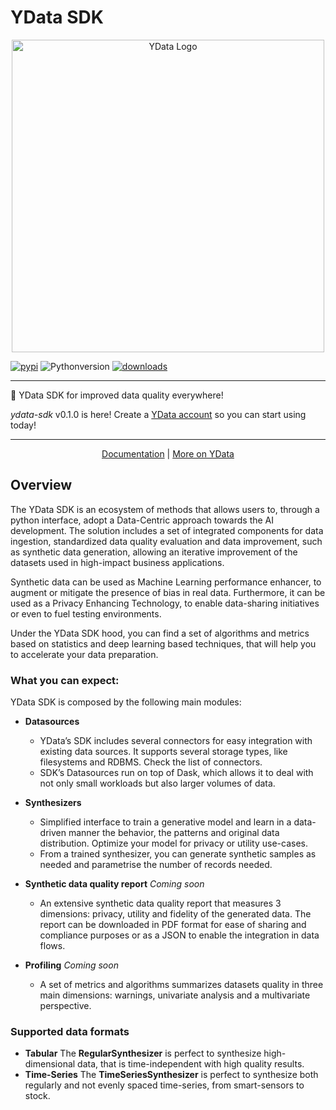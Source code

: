 # YData SDK

<p></p>
<p align="center"><img width="500" src="https://assets.ydata.ai/sdk/logo_SDK_col_red_black.png" alt="YData Logo"></p>
<p></p>

[![pypi](https://img.shields.io/pypi/v/ydata-sdk)](https://pypi.org/project/ydata-sdk)
![Pythonversion](https://img.shields.io/badge/python-3.8%20%7C%203.9%20%7C%203.10%20%7C%203.11%20%7C%203.12-blue)
[![downloads](https://pepy.tech/badge/ydata-sdk/month)](https://pepy.tech/project/ydata-sdk)

---
🎊 YData SDK for improved data quality everywhere!

*ydata-sdk* v0.1.0 is here! Create a [YData account](https://ydata.ai/ydata-fabric-free-trial) so you can start using today!

---

<p align="center">
  <a href="https://docs.sdk.ydata.ai">Documentation</a>
  |
  <a href="https://ydata.ai">More on YData</a>
</p>


## Overview

The YData SDK is an ecosystem of methods that allows users to, through a python interface, adopt a Data-Centric approach towards the AI development. The solution includes a set of integrated components for data ingestion, standardized data quality evaluation and data improvement, such as synthetic data generation, allowing an iterative improvement of the datasets used in high-impact business applications.

Synthetic data can be used as Machine Learning performance enhancer, to augment or mitigate the presence of bias in real data. Furthermore, it can be used as a Privacy Enhancing Technology, to enable data-sharing initiatives or even to fuel testing environments.

Under the YData SDK hood, you can find a set of algorithms and metrics based on statistics and deep learning based techniques, that will help you to accelerate your data preparation.

### What you can expect:

YData SDK is composed by the following main modules:

- **Datasources**
  - YData’s SDK includes several connectors for easy integration with existing data sources. It supports several storage types, like filesystems and RDBMS. Check the list of connectors.
  - SDK’s Datasources run on top of Dask, which allows it to deal with not only small workloads but also larger volumes of data.

- **Synthesizers**
  - Simplified interface to train a generative model and learn in a data-driven manner the behavior, the patterns and original data distribution. Optimize your model for privacy or utility use-cases.
  - From a trained synthesizer, you can generate synthetic samples as needed and parametrise the number of records needed.

- **Synthetic data quality report** *Coming soon*
  - An extensive synthetic data quality report that measures 3 dimensions: privacy, utility and fidelity of the generated data. The report can be downloaded in PDF format for ease of sharing and compliance purposes or as a JSON to enable the integration in data flows.

- **Profiling** *Coming soon*
  - A set of metrics and algorithms summarizes datasets quality in three main dimensions: warnings, univariate analysis and a multivariate perspective.

### Supported data formats

- **Tabular**
The **RegularSynthesizer** is perfect to synthesize high-dimensional data, that is time-independent with high quality results.
- **Time-Series**
The **TimeSeriesSynthesizer** is perfect to synthesize both regularly and not evenly spaced time-series, from smart-sensors to stock.
